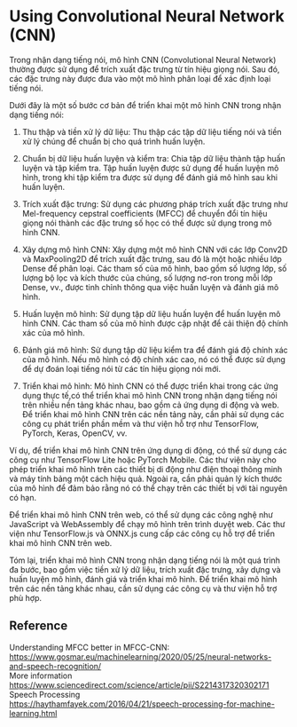 # Using Convolutional Neural Network (CNN)

Trong nhận dạng tiếng nói, mô hình CNN (Convolutional Neural Network) thường được sử dụng để trích xuất đặc trưng từ tín hiệu giọng nói. Sau đó, các đặc trưng này được đưa vào một mô hình phân loại để xác định loại tiếng nói.

Dưới đây là một số bước cơ bản để triển khai một mô hình CNN trong nhận dạng tiếng nói:

1. Thu thập và tiền xử lý dữ liệu: Thu thập các tập dữ liệu tiếng nói và tiền xử lý chúng để chuẩn bị cho quá trình huấn luyện.

2. Chuẩn bị dữ liệu huấn luyện và kiểm tra: Chia tập dữ liệu thành tập huấn luyện và tập kiểm tra. Tập huấn luyện được sử dụng để huấn luyện mô hình, trong khi tập kiểm tra được sử dụng để đánh giá mô hình sau khi huấn luyện.

3. Trích xuất đặc trưng: Sử dụng các phương pháp trích xuất đặc trưng như Mel-frequency cepstral coefficients (MFCC) để chuyển đổi tín hiệu giọng nói thành các đặc trưng số học có thể được sử dụng trong mô hình CNN.

4. Xây dựng mô hình CNN: Xây dựng một mô hình CNN với các lớp Conv2D và MaxPooling2D để trích xuất đặc trưng, sau đó là một hoặc nhiều lớp Dense để phân loại. Các tham số của mô hình, bao gồm số lượng lớp, số lượng bộ lọc và kích thước của chúng, số lượng nơ-ron trong mỗi lớp Dense, vv., được tinh chỉnh thông qua việc huấn luyện và đánh giá mô hình.

5. Huấn luyện mô hình: Sử dụng tập dữ liệu huấn luyện để huấn luyện mô hình CNN. Các tham số của mô hình được cập nhật để cải thiện độ chính xác của mô hình.

6. Đánh giá mô hình: Sử dụng tập dữ liệu kiểm tra để đánh giá độ chính xác của mô hình. Nếu mô hình có độ chính xác cao, nó có thể được sử dụng để dự đoán loại tiếng nói từ các tín hiệu giọng nói mới.

7. Triển khai mô hình: Mô hình CNN có thể được triển khai trong các ứng dụng thực tế,có thể triển khai mô hình CNN trong nhận dạng tiếng nói trên nhiều nền tảng khác nhau, bao gồm cả ứng dụng di động và web. Để triển khai mô hình CNN trên các nền tảng này, cần phải sử dụng các công cụ phát triển phần mềm và thư viện hỗ trợ như TensorFlow, PyTorch, Keras, OpenCV, vv.

Ví dụ, để triển khai mô hình CNN trên ứng dụng di động, có thể sử dụng các công cụ như TensorFlow Lite hoặc PyTorch Mobile. Các thư viện này cho phép triển khai mô hình trên các thiết bị di động như điện thoại thông minh và máy tính bảng một cách hiệu quả. Ngoài ra, cần phải quản lý kích thước của mô hình để đảm bảo rằng nó có thể chạy trên các thiết bị với tài nguyên có hạn.

Để triển khai mô hình CNN trên web, có thể sử dụng các công nghệ như JavaScript và WebAssembly để chạy mô hình trên trình duyệt web. Các thư viện như TensorFlow.js và ONNX.js cung cấp các công cụ hỗ trợ để triển khai mô hình CNN trên web.

Tóm lại, triển khai mô hình CNN trong nhận dạng tiếng nói là một quá trình đa bước, bao gồm việc tiền xử lý dữ liệu, trích xuất đặc trưng, xây dựng và huấn luyện mô hình, đánh giá và triển khai mô hình. Để triển khai mô hình trên các nền tảng khác nhau, cần sử dụng các công cụ và thư viện hỗ trợ phù hợp.

## Reference
Understanding MFCC better in MFCC-CNN:  
https://www.gosmar.eu/machinelearning/2020/05/25/neural-networks-and-speech-recognition/  
More information  
https://www.sciencedirect.com/science/article/pii/S2214317320302171  
Speech Processing  
https://haythamfayek.com/2016/04/21/speech-processing-for-machine-learning.html